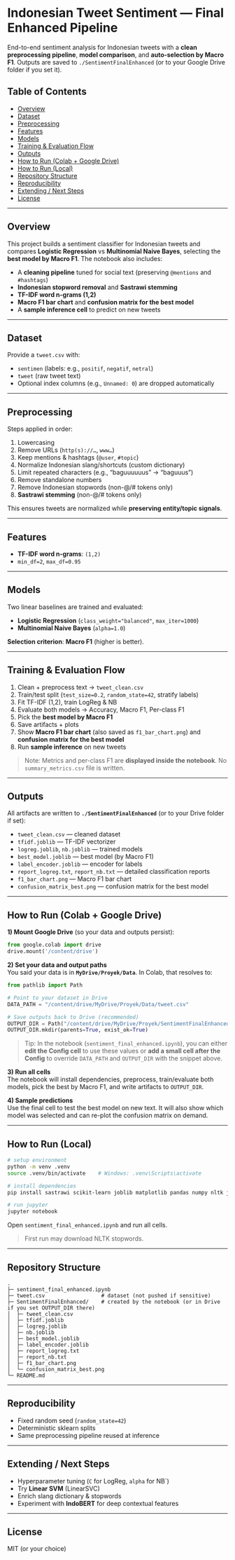 # Indonesian Tweet Sentiment — Final Enhanced Pipeline

End-to-end sentiment analysis for Indonesian tweets with a **clean preprocessing pipeline**, **model comparison**, and **auto-selection by Macro F1**. Outputs are saved to `./SentimentFinalEnhanced` (or to your Google Drive folder if you set it).

## Table of Contents
- [Overview](#overview)
- [Dataset](#dataset)
- [Preprocessing](#preprocessing)
- [Features](#features)
- [Models](#models)
- [Training & Evaluation Flow](#training--evaluation-flow)
- [Outputs](#outputs)
- [How to Run (Colab + Google Drive)](#how-to-run-colab--google-drive)
- [How to Run (Local)](#how-to-run-local)
- [Repository Structure](#repository-structure)
- [Reproducibility](#reproducibility)
- [Extending / Next Steps](#extending--next-steps)
- [License](#license)

---

## Overview
This project builds a sentiment classifier for Indonesian tweets and compares **Logistic Regression** vs **Multinomial Naive Bayes**, selecting the **best model by Macro F1**. The notebook also includes:
- A **cleaning pipeline** tuned for social text (preserving `@mentions` and `#hashtags`)
- **Indonesian stopword removal** and **Sastrawi stemming**
- **TF-IDF word n-grams (1,2)**
- **Macro F1 bar chart** and **confusion matrix for the best model**
- A **sample inference cell** to predict on new tweets

---

## Dataset
Provide a `tweet.csv` with:
- `sentimen` (labels: e.g., `positif`, `negatif`, `netral`)
- `tweet` (raw tweet text)
- Optional index columns (e.g., `Unnamed: 0`) are dropped automatically

---

## Preprocessing
Steps applied in order:

1. Lowercasing  
2. Remove URLs (`http(s)://…`, `www…`)  
3. Keep mentions & hashtags (`@user`, `#topic`)  
4. Normalize Indonesian slang/shortcuts (custom dictionary)  
5. Limit repeated characters (e.g., “baguuuuuus” → “baguuus”)  
6. Remove standalone numbers  
7. Remove Indonesian stopwords (non-@/# tokens only)  
8. **Sastrawi stemming** (non-@/# tokens only)  

This ensures tweets are normalized while **preserving entity/topic signals**.

---

## Features
- **TF-IDF word n-grams**: `(1,2)`  
- `min_df=2`, `max_df=0.95`  

---

## Models
Two linear baselines are trained and evaluated:
- **Logistic Regression** (`class_weight="balanced"`, `max_iter=1000`)  
- **Multinomial Naive Bayes** (`alpha=1.0`)  

**Selection criterion**: **Macro F1** (higher is better).  

---

## Training & Evaluation Flow
1. Clean + preprocess text → `tweet_clean.csv`  
2. Train/test split (`test_size=0.2`, `random_state=42`, stratify labels)  
3. Fit TF-IDF (1,2), train LogReg & NB  
4. Evaluate both models → Accuracy, Macro F1, Per-class F1  
5. Pick the **best model by Macro F1**  
6. Save artifacts + plots  
7. Show **Macro F1 bar chart** (also saved as `f1_bar_chart.png`) and **confusion matrix for the best model**  
8. Run **sample inference** on new tweets  

> Note: Metrics and per-class F1 are **displayed inside the notebook**. No `summary_metrics.csv` file is written.

---

## Outputs
All artifacts are written to **`./SentimentFinalEnhanced`** (or to your Drive folder if set):

- `tweet_clean.csv` — cleaned dataset  
- `tfidf.joblib` — TF-IDF vectorizer  
- `logreg.joblib`, `nb.joblib` — trained models  
- `best_model.joblib` — best model (by Macro F1)  
- `label_encoder.joblib` — encoder for labels  
- `report_logreg.txt`, `report_nb.txt` — detailed classification reports  
- `f1_bar_chart.png` — Macro F1 bar chart  
- `confusion_matrix_best.png` — confusion matrix for the best model  

---

## How to Run (Colab + Google Drive)

**1) Mount Google Drive** (so your data and outputs persist):

```python
from google.colab import drive
drive.mount('/content/drive')
```

**2) Set your data and output paths**  
You said your data is in **`MyDrive/Proyek/Data`**. In Colab, that resolves to:

```python
from pathlib import Path

# Point to your dataset in Drive
DATA_PATH = "/content/drive/MyDrive/Proyek/Data/tweet.csv"

# Save outputs back to Drive (recommended)
OUTPUT_DIR = Path("/content/drive/MyDrive/Proyek/SentimentFinalEnhanced")
OUTPUT_DIR.mkdir(parents=True, exist_ok=True)
```

> Tip: In the notebook (`sentiment_final_enhanced.ipynb`), you can either **edit the Config cell** to use these values or **add a small cell after the Config** to override `DATA_PATH` and `OUTPUT_DIR` with the snippet above.

**3) Run all cells**  
The notebook will install dependencies, preprocess, train/evaluate both models, pick the best by Macro F1, and write artifacts to `OUTPUT_DIR`.

**4) Sample predictions**  
Use the final cell to test the best model on new text. It will also show which model was selected and can re-plot the confusion matrix on demand.

---

## How to Run (Local)
```bash
# setup environment
python -m venv .venv
source .venv/bin/activate    # Windows: .venv\Scripts\activate

# install dependencies
pip install sastrawi scikit-learn joblib matplotlib pandas numpy nltk jupyter

# run jupyter
jupyter notebook
```

Open `sentiment_final_enhanced.ipynb` and run all cells.  
> First run may download NLTK stopwords.

---

## Repository Structure
```
.
├─ sentiment_final_enhanced.ipynb
├─ tweet.csv                  # dataset (not pushed if sensitive)
├─ SentimentFinalEnhanced/    # created by the notebook (or in Drive if you set OUTPUT_DIR there)
│  ├─ tweet_clean.csv
│  ├─ tfidf.joblib
│  ├─ logreg.joblib
│  ├─ nb.joblib
│  ├─ best_model.joblib
│  ├─ label_encoder.joblib
│  ├─ report_logreg.txt
│  ├─ report_nb.txt
│  ├─ f1_bar_chart.png
│  └─ confusion_matrix_best.png
└─ README.md
```

---

## Reproducibility
- Fixed random seed (`random_state=42`)  
- Deterministic sklearn splits  
- Same preprocessing pipeline reused at inference  

---

## Extending / Next Steps
- Hyperparameter tuning (`C` for LogReg, `alpha` for NB`)  
- Try **Linear SVM** (LinearSVC)  
- Enrich slang dictionary & stopwords  
- Experiment with **IndoBERT** for deep contextual features  

---

## License
MIT (or your choice)

